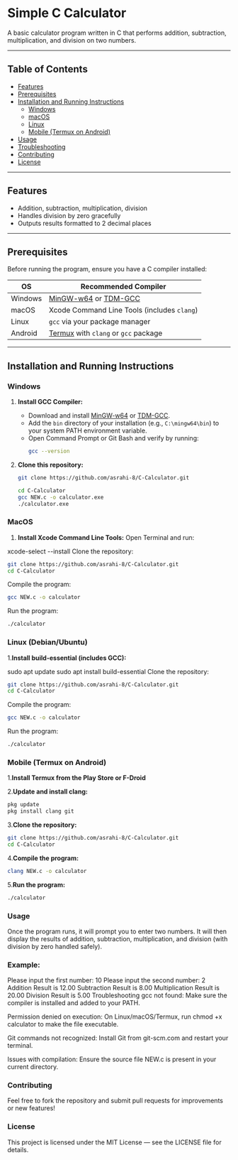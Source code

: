 # Simple C Calculator

A basic calculator program written in C that performs addition, subtraction, multiplication, and division on two numbers.

---

## Table of Contents

- [Features](#features)
- [Prerequisites](#prerequisites)
- [Installation and Running Instructions](#installation-and-running-instructions)
  - [Windows](#windows)
  - [macOS](#macos)
  - [Linux](#linux)
  - [Mobile (Termux on Android)](#mobile-termux-on-android)
- [Usage](#usage)
- [Troubleshooting](#troubleshooting)
- [Contributing](#contributing)
- [License](#license)

---

## Features

- Addition, subtraction, multiplication, division
- Handles division by zero gracefully
- Outputs results formatted to 2 decimal places

---

## Prerequisites

Before running the program, ensure you have a C compiler installed:

| OS         | Recommended Compiler                   |
|------------|--------------------------------------|
| Windows    | [MinGW-w64](https://winlibs.com/) or [TDM-GCC](https://jmeubank.github.io/tdm-gcc/) |
| macOS      | Xcode Command Line Tools (includes `clang`) |
| Linux      | `gcc` via your package manager       |
| Android    | [Termux](https://termux.com/) with `clang` or `gcc` package |

---

## Installation and Running Instructions

### Windows

1. **Install GCC Compiler:**

   - Download and install [MinGW-w64](https://winlibs.com/) or [TDM-GCC](https://jmeubank.github.io/tdm-gcc/).
   - Add the `bin` directory of your installation (e.g., `C:\mingw64\bin`) to your system PATH environment variable.
   - Open Command Prompt or Git Bash and verify by running:
     ```bash
     gcc --version
     ```

2. **Clone this repository:**
   ```bash
   git clone https://github.com/asrahi-8/C-Calculator.git
   ```
   ```bash
   cd C-Calculator
   gcc NEW.c -o calculator.exe
   ./calculator.exe
   ```
### MacOS
1. **Install Xcode Command Line Tools:**
Open Terminal and run:

xcode-select --install
Clone the repository:
```bash
git clone https://github.com/asrahi-8/C-Calculator.git
cd C-Calculator
```
Compile the program:
```bash
gcc NEW.c -o calculator
```

Run the program:
```bash
./calculator

```

### Linux (Debian/Ubuntu)
1.**Install build-essential (includes GCC):**

sudo apt update
sudo apt install build-essential
Clone the repository:
```bash
git clone https://github.com/asrahi-8/C-Calculator.git
cd C-Calculator
```
Compile the program:
```bash
gcc NEW.c -o calculator
```
Run the program:
```bash
./calculator

```
### Mobile (Termux on Android)
1.**Install Termux from the Play Store or F-Droid**

2.**Update and install clang:**
```bash
pkg update
pkg install clang git
```
3.**Clone the repository:**
```bash
git clone https://github.com/asrahi-8/C-Calculator.git
cd C-Calculator
```
4.**Compile the program:**
```bash
clang NEW.c -o calculator
```
5.**Run the program:**
```bash
./calculator
```
### Usage
Once the program runs, it will prompt you to enter two numbers. It will then display the results of addition, subtraction, multiplication, and division (with division by zero handled safely).

### Example:

Please input the first number: 10
Please input the second number: 2
Addition Result is 12.00
Subtraction Result is 8.00
Multiplication Result is 20.00
Division Result is 5.00
Troubleshooting
gcc not found: Make sure the compiler is installed and added to your PATH.

Permission denied on execution: On Linux/macOS/Termux, run chmod +x calculator to make the file executable.

Git commands not recognized: Install Git from git-scm.com and restart your terminal.

Issues with compilation: Ensure the source file NEW.c is present in your current directory.

### Contributing
Feel free to fork the repository and submit pull requests for improvements or new features!

### License
This project is licensed under the MIT License — see the LICENSE file for details.
